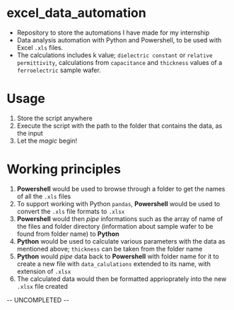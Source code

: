 # excel_data_automation
- Repository to store the automations I have made for my internship
- Data analysis automation with Python and Powershell, to be used with Excel `.xls` files.
- The calculations includes k value; `dielectric constant` or `relative permittivity`, calculations from `capacitance` and `thickness` values of a `ferroelectric` sample wafer.

# Usage
1. Store the script anywhere
2. Execute the script with the path to the folder that contains the data, as the input
3. Let the *magic* begin!

# Working principles
1. **Powershell** would be used to browse through a folder to get the names of all the `.xls` files  
2. To support working with Python `pandas`, **Powershell** would be used to convert the `.xls` file formats to `.xlsx`
3. **Powershell** would then *pipe* informations such as the array of name of the files and folder directory (information about sample wafer to be found from folder name) to **Python**
4. **Python** would be used to calculate various parameters with the data as mentioned above; `thickness` can be taken from the folder name
5. **Python** would *pipe* data back to **Powershell** with folder name for it to create a new file with `data_calulations` extended to its name, with extension of `.xlsx`
6. The calculated data would then be formatted apprioprately into the new `.xlsx` file created

-- UNCOMPLETED --
